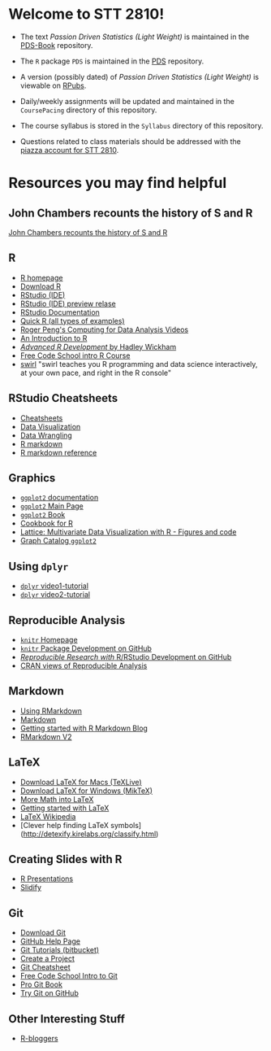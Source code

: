 
Welcome to STT 2810!
=======

* The text *Passion Driven Statistics (Light Weight)* is maintained in the [PDS-Book](https://github.com/alanarnholt/PDS-Book) repository.

* The `R` package `PDS` is maintained in the [PDS](https://github.com/alanarnholt/PDS) repository.

* A version (possibly dated) of *Passion Driven Statistics (Light Weight)* is viewable on [RPubs](http://rpubs.com/arnholt/126376).

* Daily/weekly assignments will be updated and maintained in the `CoursePacing` directory of this repository. 

* The course syllabus is stored in the `Syllabus` directory of this repository.

* Questions related to class materials should be addressed with the [piazza account for STT 2810](https://piazza.com/class/iaawd0uzg2193).


# Resources you may find helpful

## John Chambers recounts the history of S and R
[John Chambers recounts the history of S and R](http://blog.revolutionanalytics.com/2014/01/john-chambers-recounts-the-history-of-s-and-r.html)

## R
* [R homepage](http://www.r-project.org/)
* [Download R](http://cran.r-project.org/)
* [RStudio (IDE)](http://rstudio.org/)
* [RStudio (IDE) preview relase](https://www.rstudio.com/ide/download/preview)
* [RStudio Documentation](https://support.rstudio.com/hc/en-us/categories/200035113-Documentation)
* [Quick R (all types of examples)](http://www.statmethods.net/index.html)
* [Roger Peng's Computing for Data Analysis Videos](http://bit.ly/UC5UDc)
* [An Introduction to R](http://cran.r-project.org/doc/manuals/r-release/R-intro.html)
* [*Advanced R Development* by Hadley Wickham](http://adv-r.had.co.nz/)
* [Free Code School intro R Course](https://www.codeschool.com/courses/try-r)
* [swirl](swirlstat.com) "swirl teaches you R programming and data science interactively, at your own pace, and right in the R console"

## RStudio Cheatsheets
* [Cheatsheets](https://www.rstudio.com/resources/cheatsheets/)
* [Data Visualization](https://www.rstudio.com/wp-content/uploads/2015/08/ggplot2-cheatsheet.pdf)
* [Data Wrangling](https://www.rstudio.com/wp-content/uploads/2015/02/data-wrangling-cheatsheet.pdf)
* [R markdown](https://www.rstudio.com/wp-content/uploads/2015/02/rmarkdown-cheatsheet.pdf)
* [R markdown reference](https://www.rstudio.com/wp-content/uploads/2015/03/rmarkdown-reference.pdf)

## Graphics

* [`ggplot2` documentation](http://docs.ggplot2.org/current/)
* [`ggplot2` Main Page](http://ggplot2.org/)
* [`ggplot2` Book](http://ggplot2.org/book/)
* [Cookbook for R](http://www.cookbook-r.com/Graphs/)
* [Lattice: Multivariate Data Visualization with R - Figures and code](http://lmdvr.r-forge.r-project.org/figures/figures.html)
* [Graph Catalog `ggplot2`](http://shinyapps.stat.ubc.ca/r-graph-catalog/)

## Using `dplyr`

* [`dplyr` video1-tutorial](http://www.dataschool.io/dplyr-tutorial-for-faster-data-manipulation-in-r/)
* [`dplyr` video2-tutorial](http://www.dataschool.io/dplyr-tutorial-part-2/)


## Reproducible Analysis

* [`knitr` Homepage](http://yihui.name/knitr/)
* [`knitr` Package Development on GitHub](https://github.com/yihui/knitr)
* [*Reproducible Research with* R/RStudio Development on GitHub](https://github.com/christophergandrud/Rep-Res-Book)
* [CRAN views of Reproducible Analysis](http://cran.r-project.org/web/views/ReproducibleResearch.html)

## Markdown
* [Using RMarkdown](https://support.rstudio.com/hc/en-us/sections/200149716-R-Markdown)
* [Markdown](http://daringfireball.net/projects/markdown/)
* [Getting started with R Markdown Blog](http://jeromyanglim.blogspot.com.au/2012/05/getting-started-with-r-markdown-knitr.html)
* [RMarkdown V2](http://rmarkdown.rstudio.com)
  
## LaTeX  

* [Download LaTeX for Macs (TeXLive)](http://tug.org/mactex/)
* [Download LaTeX for Windows (MikTeX)](http://miktex.org/)
* [More Math into LaTeX](http://www.ctan.org/pkg/math-into-latex-4)
* [Getting started with LaTeX](http://www.tug.org/begin.html)
* [LaTeX Wikipedia](http://en.wikipedia.org/wiki/LaTeX) 
* [Clever help finding LaTeX symbols] (http://detexify.kirelabs.org/classify.html)

## Creating Slides with R
* [R Presentations](https://support.rstudio.com/hc/en-us/sections/200130218-R-Presentations)
* [Slidify](http://slidify.org/index.html)

## Git
* [Download Git](http://git-scm.com)
* [GitHub Help Page](https://help.github.com/)
* [Git Tutorials (bitbucket)](https://www.atlassian.com/git/tutorial)
* [Create a Project](http://gitimmersion.com/lab_03.html)
* [Git Cheatsheet](http://www.ndpsoftware.com/git-cheatsheet.html)
* [Free Code School Intro to Git](https://www.codeschool.com/courses/try-git)
* [Pro Git Book](http://git-scm.com/book)
* [Try Git on GitHub](http://try.github.io/levels/1/challenges/1)

## Other Interesting Stuff
* [R-bloggers](http://r-bloggers.com)